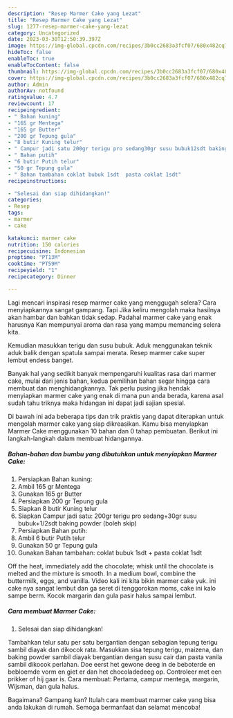 ```yaml
---
description: "Resep Marmer Cake yang Lezat"
title: "Resep Marmer Cake yang Lezat"
slug: 1277-resep-marmer-cake-yang-lezat
category: Uncategorized
date: 2023-03-30T12:50:39.397Z
image: https://img-global.cpcdn.com/recipes/3b0cc2683a3fcf07/680x482cq70/marmer-cake-foto-resep-utama.jpg
hideToc: false
enableToc: true
enableTocContent: false
thumbnail: https://img-global.cpcdn.com/recipes/3b0cc2683a3fcf07/680x482cq70/marmer-cake-foto-resep-utama.jpg
cover: https://img-global.cpcdn.com/recipes/3b0cc2683a3fcf07/680x482cq70/marmer-cake-foto-resep-utama.jpg
author: Admin
authorAv: notfound
ratingvalue: 4.7
reviewcount: 17
recipeingredient:
- " Bahan kuning"
- "165 gr Mentega"
- "165 gr Butter"
- "200 gr Tepung gula"
- "8 butir Kuning telur"
- " Campur jadi satu 200gr terigu pro sedang30gr susu bubuk12sdt baking powder boleh skip"
- " Bahan putih"
- "6 butir Putih telur"
- "50 gr Tepung gula"
- " Bahan tambahan coklat bubuk 1sdt  pasta coklat 1sdt"
recipeinstructions:

- "Selesai dan siap dihidangkan!"
categories:
- Resep
tags:
- marmer
- cake

katakunci: marmer cake 
nutrition: 150 calories
recipecuisine: Indonesian
preptime: "PT13M"
cooktime: "PT59M"
recipeyield: "1"
recipecategory: Dinner

---
```



Lagi mencari inspirasi resep marmer cake yang menggugah selera? Cara menyiapkannya sangat gampang. Tapi Jika keliru mengolah maka hasilnya akan hambar dan bahkan tidak sedap. Padahal marmer cake yang enak harusnya Kan mempunyai aroma dan rasa yang mampu memancing selera kita.


Kemudian masukkan terigu dan susu bubuk. Aduk menggunakan teknik aduk balik dengan spatula sampai merata. Resep marmer cake super lembut endess banget.

Banyak hal yang sedikit banyak mempengaruhi kualitas rasa dari marmer cake, mulai dari jenis bahan, kedua pemilihan bahan segar hingga cara membuat dan menghidangkannya. Tak perlu pusing jika hendak menyiapkan marmer cake yang enak di mana pun anda berada, karena asal sudah tahu triknya maka hidangan ini dapat jadi sajian spesial.


Di bawah ini ada beberapa tips dan trik praktis yang dapat diterapkan untuk mengolah marmer cake yang siap dikreasikan. Kamu bisa menyiapkan Marmer Cake menggunakan 10 bahan dan 0 tahap pembuatan. Berikut ini langkah-langkah dalam membuat hidangannya.

<!--inarticleads1-->

##### Bahan-bahan dan bumbu yang dibutuhkan untuk menyiapkan Marmer Cake:

1. Persiapkan  Bahan kuning:
1. Ambil 165 gr Mentega
1. Gunakan 165 gr Butter
1. Persiapkan 200 gr Tepung gula
1. Siapkan 8 butir Kuning telur
1. Siapkan  Campur jadi satu: 200gr terigu pro sedang+30gr susu bubuk+1/2sdt baking powder (boleh skip)
1. Persiapkan  Bahan putih:
1. Ambil 6 butir Putih telur
1. Gunakan 50 gr Tepung gula
1. Gunakan  Bahan tambahan: coklat bubuk 1sdt + pasta coklat 1sdt


Off the heat, immediately add the chocolate; whisk until the chocolate is melted and the mixture is smooth. In a medium bowl, combine the buttermilk, eggs, and vanilla. Video kali ini kita bikin marmer cake yuk. ini cake nya sangat lembut dan ga seret di tenggorokan moms, cake ini kalo sampe berm. Kocok margarin dan gula pasir halus sampai lembut. 

<!--inarticleads2-->

##### Cara membuat Marmer Cake:


1. Selesai dan siap dihidangkan!

Tambahkan telur satu per satu bergantian dengan sebagian tepung terigu sambil diayak dan dikocok rata. Masukkan sisa tepung terigu, maizena, dan baking powder sambil diayak bergantian dengan susu cair dan pasta vanila sambil dikocok perlahan. Doe eerst het gewone deeg in de beboterde en bebloemde vorm en giet er dan het chocoladedeeg op. Controleer met een prikker of hij gaar is. Cara membuat: Pertama, campur mentega, margarin, Wijsman, dan gula halus. 

Bagaimana? Gampang kan? Itulah cara membuat marmer cake yang bisa anda lakukan di rumah. Semoga bermanfaat dan selamat mencoba!
